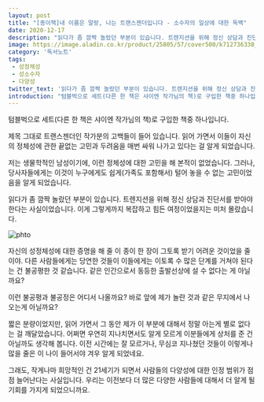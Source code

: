 ```yaml
---
layout: post
title: "[종이책]내 이름은 말랑, 나는 트랜스젠더입니다 - 소수자의 일상에 대한 독백"
date: 2020-12-17
description: "읽다가 좀 깜짝 놀랐던 부분이 있습니다. 트렌지션을 위해 정신 상담과 진단서를 받아야 한다는 사실이었습니다. 이게 그렇게까지 복잡하고 힘든 여정이었을지는 미처 몰랐습니다."
image: https://image.aladin.co.kr/product/25805/57/cover500/k712736338_1.jpg
category: '독서노트'
tags: 
 - 성정체성
 - 성소수자
 - 다양성
twitter_text: '읽다가 좀 깜짝 놀랐던 부분이 있습니다. 트렌지션을 위해 정신 상담과 진단서를 받아야 한다는 사실이었습니다. 이게 그렇게까지 복잡하고 힘든 여정이었을지는 미처 몰랐습니다.'
introduction: "텀블벅으로 세트(다른 한 책은 샤이엔 작가님의 책)로 구입한 책중 하나입니다. "
---
```


텀블벅으로 세트(다른 한 책은 샤이엔 작가님의 책)로 구입한 책중 하나입니다. 

제목 그대로 트랜스젠더인 작가분의 고백들이 들어 있습니다. 읽어 가면서 이들이 자신의 정체성에 관한 끝없는 고민과 두려움을 매번 싸워 나가고 있다는 걸 알게 되었습니다. 

저는 생물학적인 남성이기에, 이런 정체성에 대한 고민을 해 본적이 없었습니다. 그러나, 당사자들에게는 이것이 누구에게도 쉽게(가족도 포함해서) 털어 놓을 수 없는 고민이었음을 알게 되었습니다.

읽다가 좀 깜짝 놀랐던 부분이 있습니다. 트렌지션을 위해 정신 상담과 진단서를 받아야 한다는 사실이었습니다. 이게 그렇게까지 복잡하고 힘든 여정이었을지는 미처 몰랐습니다.

![phto](https://res.cloudinary.com/red-angel-kr/image/upload/v1608197733/blog_img/IMG_0633.heic)

자신의 성정체성에 대한 증명을 해 줄 이 종이 한 장이 그토록 받기 어려운 것이었을 줄이야. 다른 사람들에게는 당연한 것들이 이들에게는 이토록 수 많은 단계를 거쳐야 된다는 건 불공평한 것 같습니다. 같은 인간으로서 동등한 출발선상에 설 수 없다는 게 아닐까요?

이런 불공평과 불공정은 어디서 나올까요? 바로 앞에 제가 놀란 것과 같은 무지에서 나오는게 아닐까요?

짧은 분량이었지만, 읽어 가면서 그 동안 제가 이 부분에 대해서 정말 아는게 별로 없다는 걸 깨달았습니다. 어쩌면 우연히 지나치면서도 알게 모르게 이분들에게 상처를 준 건 아닐까도 생각해 봅니다. 이전 시간에는 잘 모르거나, 무심코 지나쳤던 것들이 이렇게나 많을 줄은 이 나이 들어서야 겨우 알게 되었네요.

그래도, 작게나마 희망적인 건 21세기가 되면서 사람들의 다양성에 대한 인정 범위가 점점 늘어난다는 사실입니다. 우리는 이전보다 더 많은 다양한 사람들에 대해서 더 알게 될 기회를 가지게 되었으니까요.